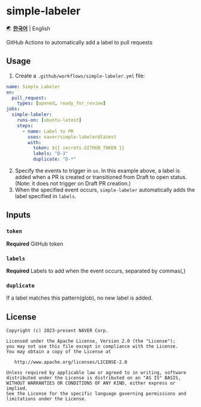 # simple-labeler

🌏 [**한국어**](README.md) | English

GitHub Actions to automatically add a label to pull requests

## Usage

1. Create a `.github/workflows/simple-labeler.yml` file:

```yml
name: Simple Labeler
on:
  pull_request:
    types: [opened, ready_for_review]
jobs:
  simple-labeler:
    runs-on: [ubuntu-latest]
    steps:
      - name: Label to PR
        uses: naver/simple-labeler@latest
        with:
          token: ${{ secrets.GITHUB_TOKEN }}
          labels: "D-3"
          duplicate: "D-*"
```

2. Specify the events to trigger in `on`. In this example above, a label is added when a PR is created or transitioned from Draft to open status. (Note: it does not trigger on Draft PR creation.)
3. When the specified event occurs, `simple-labeler` automatically adds the label specified in `labels`.

## Inputs

### `token`

**Required** GitHub token

### `labels`

**Required** Labels to add when the event occurs, separated by commas(,)

### `duplicate`

If a label matches this pattern(glob), no new label is added.

## License
```
Copyright (c) 2023-present NAVER Corp.

Licensed under the Apache License, Version 2.0 (the "License");
you may not use this file except in compliance with the License.
You may obtain a copy of the License at

   http://www.apache.org/licenses/LICENSE-2.0

Unless required by applicable law or agreed to in writing, software
distributed under the License is distributed on an "AS IS" BASIS,
WITHOUT WARRANTIES OR CONDITIONS OF ANY KIND, either express or implied.
See the License for the specific language governing permissions and
limitations under the License.
```
